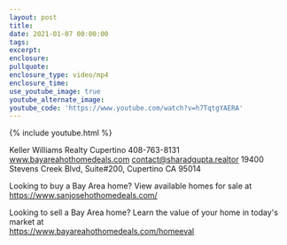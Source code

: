 ```yaml
---
layout: post
title:
date: 2021-01-07 00:00:00
tags:
excerpt:
enclosure:
pullquote:
enclosure_type: video/mp4
enclosure_time:
use_youtube_image: true
youtube_alternate_image:
youtube_code: 'https://www.youtube.com/watch?v=h7TqtgYAERA'
---
```


{% include youtube.html %}

Keller Williams Realty Cupertino 408-763-8131 www.bayareahothomedeals.com contact@sharadgupta.realtor 19400 Stevens Creek Blvd, Suite\#200, Cupertino CA 95014&nbsp;

Looking to buy a Bay Area home? View available homes for sale at&nbsp;<br>https://www.sanjosehothomedeals.com/

Looking to sell a Bay Area home? Learn the value of your home in today's market at&nbsp;<br>https://www.bayareahothomedeals.com/homeeval
